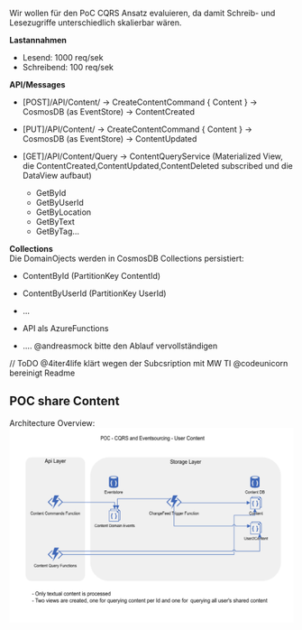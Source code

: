 Wir wollen für den PoC CQRS Ansatz evaluieren, da damit Schreib- und Lesezugriffe unterschiedlich skalierbar wären. 

**Lastannahmen**
- Lesend: 1000 req/sek
- Schreibend: 100 req/sek

**API/Messages** 
- [POST]/API/Content/ -> CreateContentCommand { Content } -> CosmosDB (as EventStore) -> ContentCreated
- [PUT]/API/Content/ -> CreateContentCommand { Content } -> CosmosDB (as EventStore) -> ContentUpdated

- [GET]/API/Content/Query -> ContentQueryService (Materialized View, die ContentCreated,ContentUpdated,ContentDeleted subscribed und die DataView aufbaut)
  - GetById
  - GetByUserId
  - GetByLocation
  - GetByText
  - GetByTag...

**Collections**  
Die DomainOjects werden in CosmosDB Collections persistiert:
- ContentById (PartitionKey ContentId)
- ContentByUserId (PartitionKey UserId)
- ...

- API als AzureFunctions 
- .... @andreasmock bitte den Ablauf vervollständigen

// ToDO
@4iter4life klärt wegen der Subcsription mit MW TI
@codeunicorn bereinigt Readme

## POC share Content

Architecture Overview:
![POC share Content Architecture Overview](./images/poc-content.png)

